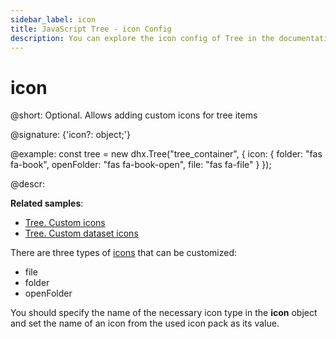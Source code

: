 ```yaml
---
sidebar_label: icon
title: JavaScript Tree - icon Config 
description: You can explore the icon config of Tree in the documentation of the DHTMLX JavaScript UI library. Browse developer guides and API reference, try out code examples and live demos, and download a free 30-day evaluation version of DHTMLX Suite.
---
```


# icon

@short: Optional. Allows adding custom icons for tree items

@signature: {'icon?: object;'}

@example:
const tree = new dhx.Tree("tree_container", {
	icon: {
		folder: "fas fa-book",
		openFolder: "fas fa-book-open",
		file: "fas fa-file"
	}
});

@descr:

**Related samples**:
- [Tree. Custom icons](https://snippet.dhtmlx.com/lpsgn3j7)
- [Tree. Custom dataset icons](https://snippet.dhtmlx.com/h7mlx21q)

There are three types of [icons](tree/setting_tree_appearance.md#changing-icons) that can be customized:

- file
- folder
- openFolder

You should specify the name of the necessary icon type in the **icon** object and set the name of an icon from the used icon pack as its value.

[comment]: # (@related: tree/initialization_of_dhtmlxtree.md#initialize-tree tree/setting_tree_appearance.md#changing-icons)
